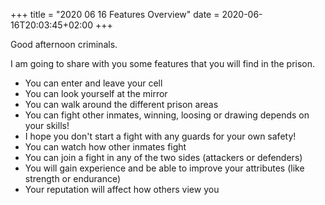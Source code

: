 +++
title = "2020 06 16 Features Overview"
date = 2020-06-16T20:03:45+02:00
+++

Good afternoon criminals.

I am going to share with you some features that you will find in the prison.

* You can enter and leave your cell
* You can look yourself at the mirror
* You can walk around the different prison areas
* You can fight other inmates, winning, loosing or drawing depends on your skills!
* I hope you don't start a fight with any guards for your own safety!
* You can watch how other inmates fight
* You can join a fight in any of the two sides (attackers or defenders)
* You will gain experience and be able to improve your attributes (like strength or endurance)
* Your reputation will affect how others view you